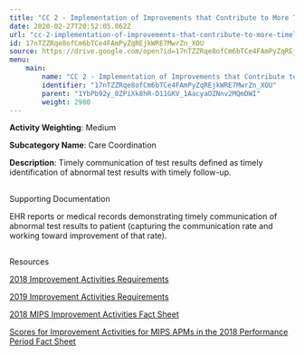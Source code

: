 ```yaml
---
title: "CC 2 - Implementation of Improvements that Contribute to More Timely Communication of Test Results"
date: 2020-02-27T20:52:05.062Z
url: "cc-2-implementation-of-improvements-that-contribute-to-more-timely-communication-of-test-results.md"
id: 17nTZZRqe8ofCm6bTCe4FAmPyZqREjkWRE7MwrZn_XOU
source: https://drive.google.com/open?id=17nTZZRqe8ofCm6bTCe4FAmPyZqREjkWRE7MwrZn_XOU
menu:
    main:
        name: "CC 2 - Implementation of Improvements that Contribute to More Timely Communication of Test Results"
        identifier: "17nTZZRqe8ofCm6bTCe4FAmPyZqREjkWRE7MwrZn_XOU"
        parent: "1YbPb92y_0ZPiXk8hR-D11GKV_1AacyaOZNnv2MQmDWI"
        weight: 2980
---
```









**Activity Weighting**: Medium

**Subcategory Name**: Care Coordination

**Description**: Timely communication of test results defined as timely identification of abnormal test results with timely follow-up.







## 

Supporting Documentation

EHR reports or medical records demonstrating timely communication of abnormal test results to patient (capturing the communication rate and working toward improvement of that rate).







## 

Resources

[2018 Improvement Activities Requirements](https://qpp.cms.gov/mips/improvement-activities?py=2018)

[2019 Improvement Activities Requirements](https://qpp.cms.gov/mips/improvement-activities?py=2019)

[2018 MIPS Improvement Activities Fact Sheet](https://qpp.cms.gov/resource/2018%20MIPS%20Improvement%20Activities%20Fact%20Sheet)

[Scores for Improvement Activities for MIPS APMs in the 2018 Performance Period Fact Sheet](https://qpp.cms.gov/resource/2018%20MIPS%20APMs%20improvement%20Activities%20scores%20fact%20sheet)

